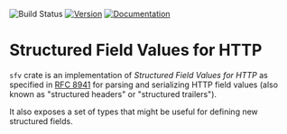 ![Build Status](https://github.com/undef1nd/structured-headers/workflows/CI/badge.svg)
[![Version](https://img.shields.io/crates/v/sfv.svg)](https://crates.io/crates/sfv)
[![Documentation](https://docs.rs/sfv/badge.svg)](https://docs.rs/sfv/)

# Structured Field Values for HTTP

`sfv` crate is an implementation of *Structured Field Values for HTTP* as specified in [RFC 8941](https://httpwg.org/specs/rfc8941.html) for parsing and serializing HTTP field values (also known as "structured headers" or "structured trailers").

It also exposes a set of types that might be useful for defining new structured fields.

